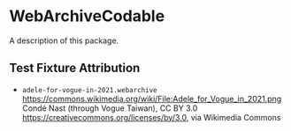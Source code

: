 # WebArchiveCodable

A description of this package.


## Test Fixture Attribution

- `adele-for-vogue-in-2021.webarchive`<br>
  <https://commons.wikimedia.org/wiki/File:Adele_for_Vogue_in_2021.png><br>
  Condé Nast (through Vogue Taiwan), CC BY 3.0 <https://creativecommons.org/licenses/by/3.0>, via Wikimedia Commons
